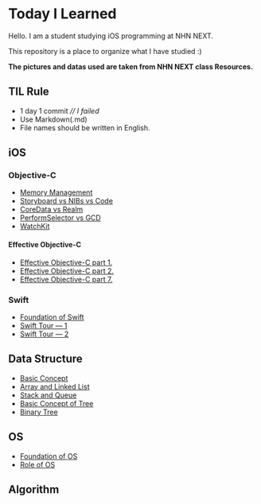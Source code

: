 # Today I Learned
Hello. I am a student studying iOS programming at NHN NEXT.

This repository is a place to organize what I have studied :)

**The pictures and datas used are taken from NHN NEXT class Resources.**

## TIL Rule
* 1 day 1 commit     *// I failed*
* Use Markdown(.md)
* File names should be written in English.

## iOS
### Objective-C

* [Memory Management](https://github.com/Yongjai/TIL/blob/master/iOS/Objective-C/MemoryManagement.md/)
* [Storyboard vs NIBs vs Code](https://github.com/Yongjai/TIL/blob/master/iOS/Objective-C/StoryboardvsNIBsvsCode.md/)
* [CoreData vs Realm](https://github.com/Yongjai/TIL/blob/master/iOS/Objective-C/CoreDatavsRealm.md/)
* [PerformSelector vs GCD](https://github.com/Yongjai/TIL/blob/master/iOS/Objective-C/PerformSelectorvsGCD.md/)
* [WatchKit](https://github.com/Yongjai/TIL/blob/master/iOS/Objective-C/WatchKit.md/)

#### Effective Objective-C

* [Effective Objective-C part 1.](https://github.com/Yongjai/TIL/blob/master/iOS/Objective-C/Effective_Chapter1.md/)
* [Effective Objective-C part 2.](https://github.com/Yongjai/TIL/blob/master/iOS/Objective-C/Effective_Chapter2.md/)
* [Effective Objective-C part 7.](https://github.com/Yongjai/TIL/blob/master/iOS/Objective-C/Effective_Chapter7.md/)


### Swift

* [Foundation of Swift](https://github.com/Yongjai/TIL/blob/master/iOS/Swift/FoundationOfSwift.md/) 
* [Swift Tour — 1](https://github.com/Yongjai/TIL/blob/master/iOS/Swift/SwiftTour—1.md/)
* [Swift Tour — 2](https://github.com/Yongjai/TIL/blob/master/iOS/Swift/SwiftTour—2.md/)

## Data Structure

* [Basic Concept](https://github.com/Yongjai/TIL/blob/master/DataStructure/BasicConcept.md/) 
* [Array and Linked List](https://github.com/Yongjai/TIL/blob/master/DataStructure/ArrayAndLinkedList.md/) 
* [Stack and Queue](https://github.com/Yongjai/TIL/blob/master/DataStructure/StackAndQueue.md/) 
* [Basic Concept of Tree](https://github.com/Yongjai/TIL/blob/master/DataStructure/BasicConceptOfTree.md/) 
* [Binary Tree](https://github.com/Yongjai/TIL/blob/master/DataStructure/BinaryTree.md/) 

## OS

* [Foundation of OS](https://github.com/Yongjai/TIL/blob/master/OS/FoundationOfOS.md/) 
* [Role of OS](https://github.com/Yongjai/TIL/blob/master/OS/RoleOfOS.md/) 


## Algorithm
